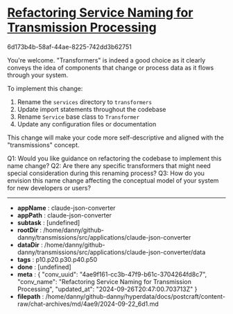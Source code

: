 # [Refactoring Service Naming for Transmission Processing](https://claude.ai/chat/4ae9f161-cc3b-47f9-b61c-3704264fd8c7)

6d173b4b-58af-44ae-8225-742dd3b62751

 You're welcome. "Transformers" is indeed a good choice as it clearly conveys the idea of components that change or process data as it flows through your system.

To implement this change:

1. Rename the `services` directory to `transformers`
2. Update import statements throughout the codebase
3. Rename `Service` base class to `Transformer`
4. Update any configuration files or documentation

This change will make your code more self-descriptive and aligned with the "transmissions" concept.

Q1: Would you like guidance on refactoring the codebase to implement this name change?
Q2: Are there any specific transformers that might need special consideration during this renaming process?
Q3: How do you envision this name change affecting the conceptual model of your system for new developers or users?

---

* **appName** : claude-json-converter
* **appPath** : claude-json-converter
* **subtask** : [undefined]
* **rootDir** : /home/danny/github-danny/transmissions/src/applications/claude-json-converter
* **dataDir** : /home/danny/github-danny/transmissions/src/applications/claude-json-converter/data
* **tags** : p10.p20.p30.p40.p50
* **done** : [undefined]
* **meta** : {
  "conv_uuid": "4ae9f161-cc3b-47f9-b61c-3704264fd8c7",
  "conv_name": "Refactoring Service Naming for Transmission Processing",
  "updated_at": "2024-09-26T20:47:00.703713Z"
}
* **filepath** : /home/danny/github-danny/hyperdata/docs/postcraft/content-raw/chat-archives/md/4ae9/2024-09-22_6d1.md